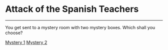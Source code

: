 # Attack of the Spanish Teachers

---------------------------------

You get sent to a mystery room with two mystery boxes. Which shall you choose?

[Mystery 1](mystery-1.md)
[Mystery 2](mystery-2.md)